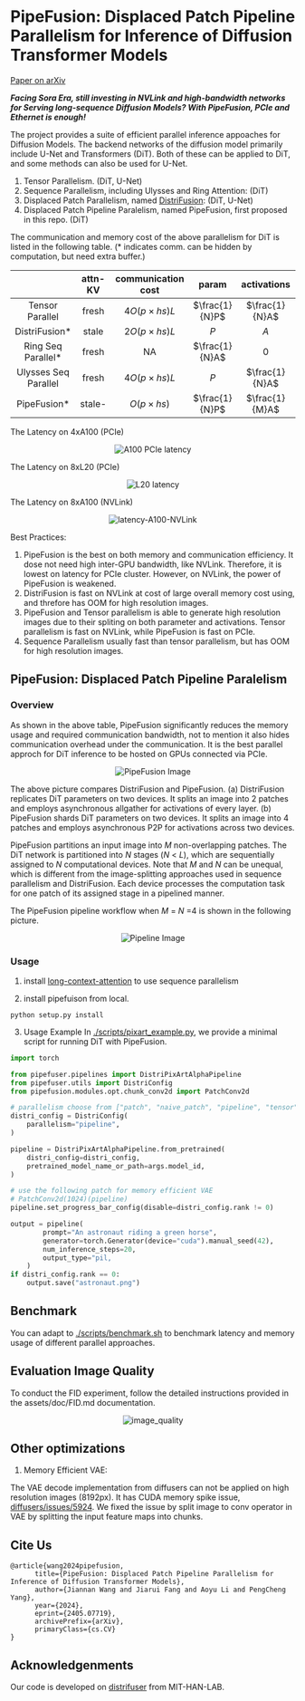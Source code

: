# PipeFusion: Displaced Patch Pipeline Parallelism for Inference of Diffusion Transformer Models

[Paper on arXiv](https://arxiv.org/abs/2405.14430)

***Facing Sora Era, still investing in NVLink and high-bandwidth networks for Serving long-sequence Diffusion Models? With PipeFusion, PCIe and Ethernet is enough!***

The project provides a suite of efficient parallel inference appoaches for Diffusion Models.
The backend networks of the diffusion model primarily include U-Net and Transformers (DiT). Both of these can be applied to DiT, and some methods can also be used for U-Net.

1. Tensor Parallelism. (DiT, U-Net)
2. Sequence Parallelism, including Ulysses and Ring Attention: (DiT)
3. Displaced Patch Parallelism, named [DistriFusion](https://arxiv.org/abs/2402.19481): (DiT, U-Net)
4. Displaced Patch Pipeline Paralelism, named PipeFusion, first proposed in this repo. (DiT)

The communication and memory cost of the above parallelism for DiT is listed in the following table. (* indicates comm. can be hidden by computation, but need extra buffer.)

<div align="center">

|          | attn-KV | communication cost | param | activations | extra buff |
|:--------:|:-------:|:-----------------:|:-----:|:-----------:|:----------:|
| Tensor Parallel | fresh | $4O(p \times hs)L$ | $\frac{1}{N}P$ | $\frac{1}{N}A$ | 0 |
| DistriFusion* | stale | $2O(p \times hs)L$ | $P$ | $A$ | $AL$ |
| Ring Seq Parallel* | fresh | NA | $\frac{1}{N}A$ | 0 | 0 |
| Ulysses Seq Parallel | fresh | $4O(p \times hs)L$ | $P$ | $\frac{1}{N}A$ | 0 |
| PipeFusion* | stale- | $O(p \times hs)$ | $\frac{1}{N}P$ | $\frac{1}{M}A$ | $\frac{A}{M}L$ |

</div>

The Latency on 4xA100 (PCIe)

<div align="center">
    <img src="./assets/latency-A100-PCIe.jpg" alt="A100 PCIe latency">
</div>

The Latency on 8xL20 (PCIe)

<div align="center">
    <img src="./assets/latency-L20.jpg" alt="L20 latency">
</div>

The Latency on 8xA100 (NVLink)

<div align="center">
    <img src="./assets/latency-A100-NVLink.jpg" alt="latency-A100-NVLink">
</div>

Best Practices:

1. PipeFusion is the best on both memory and communication efficiency. It dose not need high inter-GPU bandwidth, like NVLink. Therefore, it is lowest on latency for PCIe cluster. However, on NVLink, the power of PipeFusion is weakened.
2. DistriFusion is fast on NVLink at cost of large overall memory cost using, and threfore has OOM for high resolution images.
3. PipeFusion and Tensor parallelism is able to generate high resolution images due to their spliting on both parameter and activations. Tensor parallelism is fast on NVLink, while PipeFusion is fast on PCIe. 
4. Sequence Parallelism usually fast than tensor parallelism, but has OOM for 
high resolution images.


##  PipeFusion: Displaced Patch Pipeline Paralelism

### Overview

As shown in the above table, PipeFusion significantly reduces the memory usage and required communication bandwidth, not to mention it also hides communication overhead under the communication.
It is the best parallel approch for DiT inference to be hosted on GPUs connected via PCIe.

<div align="center">
    <img src="./assets/overview.jpg" alt="PipeFusion Image">
</div>

The above picture compares DistriFusion and PipeFusion.
(a) DistriFusion replicates DiT parameters on two devices. 
It splits an image into 2 patches and employs asynchronous allgather for activations of every layer.
(b) PipeFusion shards DiT parameters on two devices.
It splits an image into 4 patches and employs asynchronous P2P for activations across two devices.


PipeFusion partitions an input image into $M$ non-overlapping patches.
The DiT network is partitioned into $N$ stages ($N$ < $L$), which are sequentially assigned to $N$ computational devices. 
Note that $M$ and $N$ can be unequal, which is different from the image-splitting approaches used in sequence parallelism and DistriFusion.
Each device processes the computation task for one patch of its assigned stage in a pipelined manner. 

The PipeFusion pipeline workflow when $M$ = $N$ =4 is shown in the following picture.

<div align="center">
    <img src="./assets/pipefusion.jpg" alt="Pipeline Image">
</div>


### Usage

1. install [long-context-attention](https://github.com/feifeibear/long-context-attention) to use sequence parallelism

2. install pipefuison from local.
```
python setup.py install
```

3. Usage Example
In [./scripts/pixart_example.py](./scripts/pixart_example.py), we provide a minimal script for running DiT with PipeFusion.

```python
import torch

from pipefuser.pipelines import DistriPixArtAlphaPipeline
from pipefuser.utils import DistriConfig
from pipefusion.modules.opt.chunk_conv2d import PatchConv2d

# parallelism choose from ["patch", "naive_patch", "pipeline", "tensor"],
distri_config = DistriConfig(
    parallelism="pipeline",
)

pipeline = DistriPixArtAlphaPipeline.from_pretrained(
    distri_config=distri_config,
    pretrained_model_name_or_path=args.model_id,
)

# use the following patch for memory efficient VAE
# PatchConv2d(1024)(pipeline)
pipeline.set_progress_bar_config(disable=distri_config.rank != 0)

output = pipeline(
        prompt="An astronaut riding a green horse",
        generator=torch.Generator(device="cuda").manual_seed(42),
        num_inference_steps=20,
        output_type="pil,
    )
if distri_config.rank == 0:
    output.save("astronaut.png")
```

## Benchmark

You can  adapt to [./scripts/benchmark.sh](./scripts/benchmark.sh) to benchmark latency and memory usage of different parallel approaches.

## Evaluation Image Quality

To conduct the FID experiment, follow the detailed instructions provided in the assets/doc/FID.md documentation.

<div align="center">
    <img src="./assets/image_quality.png" alt="image_quality">
</div>



## Other optimizations

1. Memory Efficient VAE: 

The VAE decode implementation from diffusers can not be applied on high resolution images (8192px).
It has CUDA memory spike issue, [diffusers/issues/5924](https://github.com/huggingface/diffusers/issues/5924). 
We fixed the issue by split image to conv operator in VAE by splitting the input feature maps into chunks.


## Cite Us
```
@article{wang2024pipefusion,
      title={PipeFusion: Displaced Patch Pipeline Parallelism for Inference of Diffusion Transformer Models}, 
      author={Jiannan Wang and Jiarui Fang and Aoyu Li and PengCheng Yang},
      year={2024},
      eprint={2405.07719},
      archivePrefix={arXiv},
      primaryClass={cs.CV}
}
```

## Acknowledgenments
Our code is developed on [distrifuser](https://github.com/mit-han-lab/distrifuser) from MIT-HAN-LAB.
